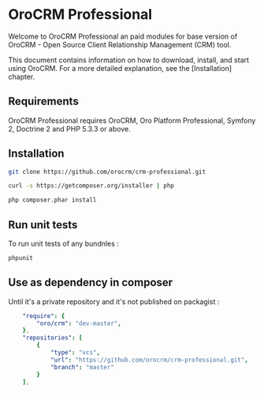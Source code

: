OroCRM Professional
========================

Welcome to OroCRM Professional an paid modules for base version of OroCRM - Open Source Client Relationship Management (CRM) tool.

This document contains information on how to download, install, and start
using OroCRM. For a more detailed explanation, see the [Installation]
chapter.

Requirements
------------

OroCRM Professional requires OroCRM, Oro Platform Professional, Symfony 2, Doctrine 2 and PHP 5.3.3 or above.

Installation
------------

```bash
git clone https://github.com/orocrm/crm-professional.git

curl -s https://getcomposer.org/installer | php

php composer.phar install
```

Run unit tests
--------------

To run unit tests of any bundnles :

```bash
phpunit
```

Use as dependency in composer
-----------------------------
Until it's a private repository and it's not published on packagist :

```yaml
    "require": {
        "oro/crm": "dev-master",
    },
    "repositories": [
        {
            "type": "vcs",
            "url": "https://github.com/orocrm/crm-professional.git",
            "branch": "master"
        }
    ],
```
